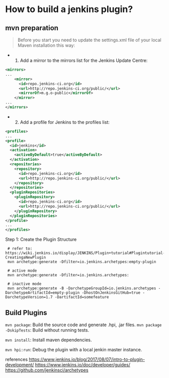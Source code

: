 # How to build a jenkins plugin?

## mvn preparation
> Before you start you need to update the settings.xml file of your local Maven installation this way:

- 1) Add a mirror to the mirrors list for the Jenkins Update Centre:
```xml
<mirrors>
...
    <mirror>
      <id>repo.jenkins-ci.org</id>
      <url>http://repo.jenkins-ci.org/public/</url>
      <mirrorOf>m.g.o-public</mirrorOf>
    </mirror>
...
</mirrors>
```

- 2) Add a profile for Jenkins to the profiles list:
```xml
<profiles>
...
<profile>
  <id>jenkins</id>
  <activation>
    <activeByDefault>true</activeByDefault>
  </activation>
  <repositories>
    <repository>
      <id>repo.jenkins-ci.org</id>
      <url>http://repo.jenkins-ci.org/public/</url>
    </repository>
  </repositories>
  <pluginRepositories>
    <pluginRepository>
      <id>repo.jenkins-ci.org</id>
      <url>http://repo.jenkins-ci.org/public/</url>
    </pluginRepository>
  </pluginRepositories>
</profile>
...
</profiles>
```

Step 1: Create the Plugin Structure
```shell
 # refer to: https://wiki.jenkins.io/display/JENKINS/Plugin+tutorial#Plugintutorial-CreatingaNewPlugin
 mvn archetype:generate -Dfilter=io.jenkins.archetypes:empty-plugin

 # active mode
 mvn archetype:generate -Dfilter=io.jenkins.archetypes:

 # inactive mode
 mvn archetype:generate -B -DarchetypeGroupId=io.jenkins.archetypes -DarchetypeArtifactId=empty-plugin -DhostOnJenkinsGitHub=true -DarchetypeVersion=1.7 -DartifactId=somefeature

```



## Build Plugins

`mvn package`: Build the source code and generate .hpi, .jar files.
`mvn package -DskipTests`: Build without running tests.

`mvn install`: Install maven dependencies.

`mvn hpi:run`: Debug the plugin with a local jenkin master instance.

references
https://www.jenkins.io/blog/2017/08/07/intro-to-plugin-development/
https://www.jenkins.io/doc/developer/guides/
https://github.com/jenkinsci/archetypes
